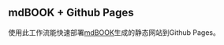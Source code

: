 ## mdBOOK + Github Pages

使用此工作流能快速部署[mdBOOK](https://github.com/rust-lang/mdBook)生成的静态网站到Github Pages。